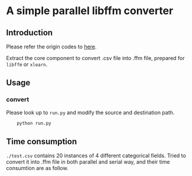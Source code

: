 # A simple parallel libffm converter

## Introduction

Please refer the origin codes to [here](https://github.com/guestwalk/kaggle-2014-criteo/tree/master/converters). 

Extract the core component to convert .csv file into .ffm file, prepared for `libffm` or `xlearn`.

## Usage

### convert 

Please look up to `run.py` and modify the source and destination path.

```python
    python run.py
```

## Time consumption

`./test.csv` contains 20 instances of 4 different categorical fields.
Tried to convert it into .ffm file in both parallel and serial way, and their time consumtion are as follow.

